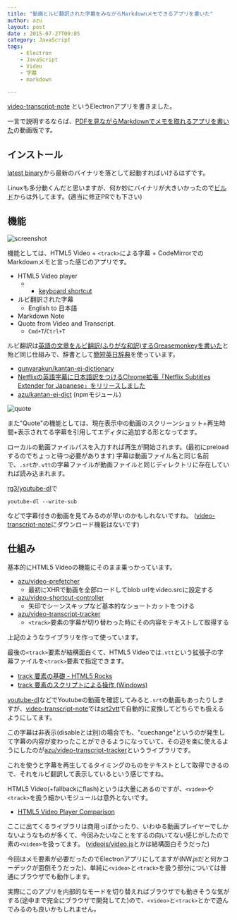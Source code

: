 ```yaml
---
title: "動画とルビ翻訳された字幕をみながらMarkdownメモできるアプリを書いた"
author: azu
layout: post
date : 2015-07-27T09:05
category: JavaScript
tags:
    - Electron
    - JavaScript
    - Video
    - 字幕
    - markdown

---
```


[video-transcript-note](https://github.com/azu/video-transcript-note "video-transcript-note") というElectronアプリを書きました。

一言で説明するならば、[PDFを見ながらMarkdownでメモを取れるアプリを書いた](https://efcl.info/2015/05/04/pdf-annotation-markdown/ "PDFを見ながらMarkdownでメモを取れるアプリを書いた | Web Scratch")の動画版です。

## インストール

[latest binary](https://github.com/azu/video-transcript-note/releases/latest)から最新のバイナリを落として起動すればいけるはずです。

Linuxも多分動くんだと思いますが、何か妙にバイナリが大きいかったので[ビルド](https://github.com/azu/video-transcript-note/blob/6b803d7081b863570cd638e20fc1a67a397c4a61/package.json#L21)からは外してます。(適当に修正PRでも下さい)

## 機能

![screenshot](https://monosnap.com/image/0B7VE8sHjR7ZojNUWDs0u5z8ZZCwRl.png)

機能としては、HTML5 Video + `<track>`による字幕 + CodeMirrorでのMarkdownメモと言った感じのアプリです。

- HTML5 Video player
    - + [keyboard shortcut](https://github.com/azu/video-shortcut-controller)
- ルビ翻訳された字幕
    - English to 日本語
- Markdown Note
- Quote from Video and Transcript.
    - `Cmd+T`/`Ctrl+T`

ルビ翻訳は[英語の文章をルビ翻訳(ふりがな和訳)するGreasemonkeyを書いた](https://efcl.info/2014/11/30/ruby-translator-greasemonkey/ "英語の文章をルビ翻訳(ふりがな和訳)するGreasemonkeyを書いた | Web Scratch")と殆ど同じ仕組みで、辞書として[簡短英日辞典](https://github.com/gunyarakun/kantan-ej-dictionary "簡短英日辞典")を使っています。

- [gunyarakun/kantan-ej-dictionary](https://github.com/gunyarakun/kantan-ej-dictionary)
- [Netflixの英語字幕に日本語訳をつけるChrome拡張「Netflix Subtitles Extender for Japanese」をリリースしました](http://blog.wktk.co.jp/ja/entry/2015/07/07/netflix-subtitles-extender-for-japanese)
- [azu/kantan-ej-dict](https://github.com/azu/kantan-ej-dict "azu/kantan-ej-dict") (npmモジュール)

![quote](https://monosnap.com/image/FSFWLmC6vpn6UopBPYom8cSyiCDMtL.png)

また"Quote"の機能としては、現在表示中の動画のスクリーンショット+再生時間+表示されてる字幕を引用してエディタに追加する形となってます。

ローカルの動画ファイルパスを入力すれば再生が開始されます。(最初にpreloadするのでちょっと待つ必要があります)
字幕は動画ファイル名と同じ名前で、`.srt`か`.vtt`の字幕ファイルが動画ファイルと同じディレクトリに存在していれば読み込まれます。

[rg3/youtube-dl](https://github.com/rg3/youtube-dl "rg3/youtube-dl")で

```
youtube-dl --write-sub
```

などで字幕付きの動画を見てみるのが早いのかもしれないですね。
([video-transcript-note](https://github.com/azu/video-transcript-note "video-transcript-note")にダウンロード機能はないです)

## 仕組み

基本的にHTML5 Videoの機能にそのまま乗っかっています。

- [azu/video-prefetcher](https://github.com/azu/video-prefetcher)
	- 最初にXHRで動画を全部ロードしてblob urlをvideo.srcに設定する
- [azu/video-shortcut-controller](https://github.com/azu/video-shortcut-controller)
	- 矢印でシーンスキップなど基本的なショートカットをつける
- [azu/video-transcript-tracker](https://github.com/azu/video-transcript-tracker)
	- `<track>`要素の字幕が切り替わった時にその内容をテキストして取得する

上記のようなライブラリを作って使っています。

最後の`<track>`要素が結構面白くて、HTML5 Videoでは`.vtt`という拡張子の字幕ファイルを`<track>`要素で指定できます。

- [track 要素の基礎 - HTML5 Rocks](http://www.html5rocks.com/ja/tutorials/track/basics/)
- [track 要素のスクリプトによる操作 (Windows)](https://msdn.microsoft.com/ja-jp/library/jj152145(v=vs.85).aspx)

[youtube-dl](https://github.com/rg3/youtube-dl "youtube-dl")などでYoutubeの動画を確認してみると`.srt`の動画もあったりしますが、[video-transcript-note](https://github.com/azu/video-transcript-note "video-transcript-note")では[srt2vtt](https://github.com/deestan/srt2vtt "srt2vtt")で自動的に変換してどちらでも扱えるようにしてます。

この字幕は非表示(disableとは別)の場合でも、"cuechange"というのが発生して字幕の内容が変わったことができるようになっていて、その辺を楽に使えるようにしたのが[azu/video-transcript-tracker](https://github.com/azu/video-transcript-tracker)というライブラリです。

これを使うと字幕を再生してるタイミングのものをテキストとして取得できるので、それをルビ翻訳して表示しているという感じですね。

HTML5 Video(+fallbackにflash)というは大量にあるのですが、`<video>`や`<track>`を扱う細かいモジュールは意外とないです。

- [HTML5 Video Player Comparison](http://praegnanz.de/html5video/ "HTML5 Video Player Comparison")

ここに出てくるライブラリは商用っぽかったり、いわゆる動画プレイヤーでしかないようなものが多くて、今回みたいなことをするの向いてない感じがしたので素の`<video>`を扱ってます。
([videojs/video.js](https://github.com/videojs/video.js "videojs/video.js")とかは結構面白そうだった)

今回はメモ要素が必要だったのでElectronアプリにしてますが(NW.jsだと何かコーデックが面倒そうだった)、単純に`<video>`と`<track>`を扱う部分については普通にブラウザでも動作します。

実際にこのアプリを内部的なモードを切り替えればブラウザでも動きそうな気がする(途中まで完全にブラウザで開発してた)ので、`<video>`と`<track>`とかで遊んでみるのも良いかもしれません。
